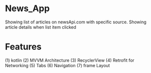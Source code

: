 # News_App
Showing list of articles on newsApi.com with specific source. Showing article details when list item clicked

# Features
(1)  kotlin
(2) MVVM Architecture
(3) RecyclerView
(4) Retrofit for Networking
(5) Tabs 
(6) Navigation
(7) frame Layout
